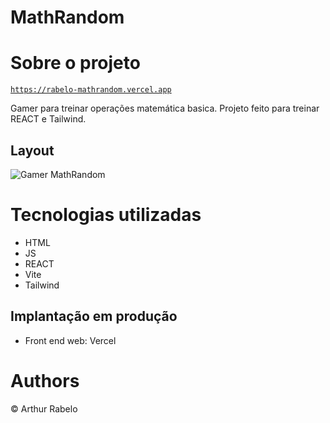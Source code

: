 # MathRandom

# Sobre o projeto

<code>https://rabelo-mathrandom.vercel.app</code>

 Gamer para treinar operações matemática basica.
 Projeto feito para treinar REACT e Tailwind.

## Layout
![Gamer MathRandom]()

# Tecnologias utilizadas
- HTML
- JS
- REACT
- Vite
- Tailwind

## Implantação em produção
- Front end web: Vercel

# Authors
© Arthur Rabelo